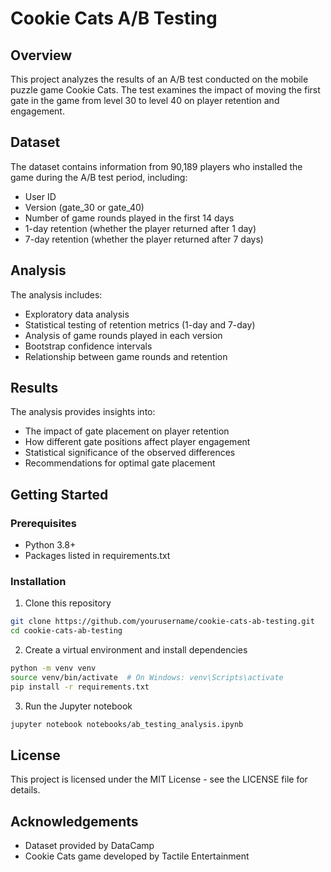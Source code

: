 # Cookie Cats A/B Testing

## Overview
This project analyzes the results of an A/B test conducted on the mobile puzzle game Cookie Cats. The test examines the impact of moving the first gate in the game from level 30 to level 40 on player retention and engagement.

## Dataset
The dataset contains information from 90,189 players who installed the game during the A/B test period, including:
- User ID
- Version (gate_30 or gate_40)
- Number of game rounds played in the first 14 days
- 1-day retention (whether the player returned after 1 day)
- 7-day retention (whether the player returned after 7 days)

## Analysis
The analysis includes:
- Exploratory data analysis
- Statistical testing of retention metrics (1-day and 7-day)
- Analysis of game rounds played in each version
- Bootstrap confidence intervals
- Relationship between game rounds and retention

## Results
The analysis provides insights into:
- The impact of gate placement on player retention
- How different gate positions affect player engagement
- Statistical significance of the observed differences
- Recommendations for optimal gate placement

## Getting Started

### Prerequisites
- Python 3.8+
- Packages listed in requirements.txt

### Installation
1. Clone this repository
```bash
git clone https://github.com/yourusername/cookie-cats-ab-testing.git
cd cookie-cats-ab-testing
```

2. Create a virtual environment and install dependencies
```bash
python -m venv venv
source venv/bin/activate  # On Windows: venv\Scripts\activate
pip install -r requirements.txt
```

3. Run the Jupyter notebook
```bash
jupyter notebook notebooks/ab_testing_analysis.ipynb
```

## License
This project is licensed under the MIT License - see the LICENSE file for details.

## Acknowledgements
- Dataset provided by DataCamp
- Cookie Cats game developed by Tactile Entertainment
